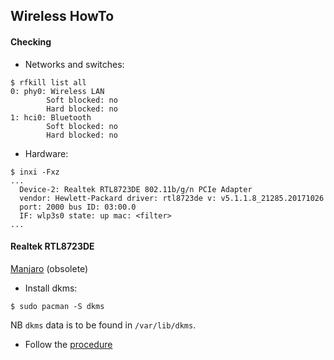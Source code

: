 ## Wireless HowTo
#### Checking

- Networks and switches:
```
$ rfkill list all
0: phy0: Wireless LAN
        Soft blocked: no
        Hard blocked: no
1: hci0: Bluetooth
        Soft blocked: no
        Hard blocked: no
```
- Hardware:
```
$ inxi -Fxz
...
  Device-2: Realtek RTL8723DE 802.11b/g/n PCIe Adapter 
  vendor: Hewlett-Packard driver: rtl8723de v: v5.1.1.8_21285.20171026 
  port: 2000 bus ID: 03:00.0 
  IF: wlp3s0 state: up mac: <filter>
...
```

#### Realtek RTL8723DE

[Manjaro](https://forum.manjaro.org/t/solved-how-to-install-wifi-driver-for-realtek-rtl8723de/82712/2) (obsolete)

- Install dkms:
```
$ sudo pacman -S dkms
```
NB `dkms` data is to be found in `/var/lib/dkms`.

- Follow the [procedure](https://github.com/smlinux/rtl8723de)